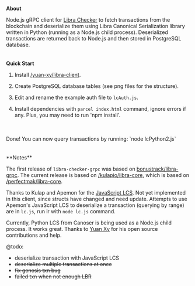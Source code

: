 **About**

Node.js gRPC client for [Libra Checker](https://librachecker.com) to fetch transactions from the blockchain and deserialize them using Libra Canonical Serialization library written in Python (running as a Node.js child process). Deserialized transactions are returned back to Node.js and then stored in PostgreSQL database.
<br/>
<br/>
<br/>
**Quick Start**

1. Install [/yuan-xy/libra-client](https://github.com/yuan-xy/libra-client).

2. Create PostgreSQL database tables (see png files for the structure).

3. Edit and rename the example auth file to `lcAuth.js`.

4. Install dependencies with `parcel index.html` command, ignore errors if any. Plus, you may need to run 'npm install'.

<br/>
<br/>
Done! You can now query transactions by running: `node lcPython2.js`
<br/>
<br/>
<br/>
**Notes**

The first release of `libra-checker-grpc` was based on [bonustrack/libra-grpc](https://github.com/bonustrack/libra-grpc). The current release is based on [/kulapio/libra-core](https://github.com/kulapio/libra-core), which is based on [/perfectmak/libra-core](https://github.com/perfectmak/libra-core).

Thanks to Kulap and Apemon for the [JavaScript LCS](https://github.com/kulapio/libra-core/releases/tag/v2.0.2). Not yet implemented in this client, since structs have changed and need update. Attempts to use Apemon's JavaScript LCS to deserialize a transaction (querying by range) are in `lc.js`, run ir with `node lc.js` command.

Currently, Python LCS from Canoser is being used as a Node.js child process. It works great. Thanks to [Yuan Xy](https://github.com/yuan-xy/) for his open source contributions and help.

@todo:
- deserialize transaction with JavaScript LCS
- ~~deserialize multiple transactions at once~~
- ~~fix genesis txn bug~~
- ~~failed txn when not enough LBR~~
